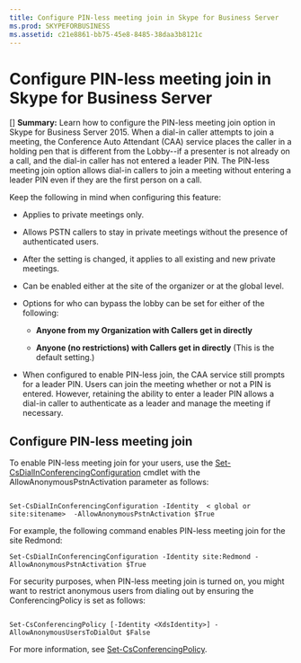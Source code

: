 ```yaml
---
title: Configure PIN-less meeting join in Skype for Business Server
ms.prod: SKYPEFORBUSINESS
ms.assetid: c21e8861-bb75-45e8-8485-38daa3b8121c
---
```



# Configure PIN-less meeting join in Skype for Business Server
[] **Summary:** Learn how to configure the PIN-less meeting join option in Skype for Business Server 2015.
When a dial-in caller attempts to join a meeting, the Conference Auto Attendant (CAA) service places the caller in a holding pen that is different from the Lobby--if a presenter is not already on a call, and the dial-in caller has not entered a leader PIN. The PIN-less meeting join option allows dial-in callers to join a meeting without entering a leader PIN even if they are the first person on a call. 
  
    
    

Keep the following in mind when configuring this feature:
- Applies to private meetings only.
    
  
- Allows PSTN callers to stay in private meetings without the presence of authenticated users.
    
  
- After the setting is changed, it applies to all existing and new private meetings.
    
  
- Can be enabled either at the site of the organizer or at the global level.
    
  
- Options for who can bypass the lobby can be set for either of the following: 
    
  - **Anyone from my Organization with Callers get in directly**
    
  
  - **Anyone (no restrictions) with Callers get in directly** (This is the default setting.)
    
  
- When configured to enable PIN-less join, the CAA service still prompts for a leader PIN. Users can join the meeting whether or not a PIN is entered. However, retaining the ability to enter a leader PIN allows a dial-in caller to authenticate as a leader and manage the meeting if necessary.
    
  

## Configure PIN-less meeting join

To enable PIN-less meeting join for your users, use the  [Set-CsDialInConferencingConfiguration](set-csdialinconferencingconfiguration.md) cmdlet with the AllowAnonymousPstnActivation parameter as follows:
  
    
    

```

Set-CsDialInConferencingConfiguration -Identity  < global or site:sitename>  -AllowAnonymousPstnActivation $True
```


  
    
    
For example, the following command enables PIN-less meeting join for the site Redmond:
  
    
    



```
Set-CsDialInConferencingConfiguration -Identity site:Redmond -AllowAnonymousPstnActivation $True

```


  
    
    
For security purposes, when PIN-less meeting join is turned on, you might want to restrict anonymous users from dialing out by ensuring the ConferencingPolicy is set as follows:
  
    
    



```

Set-CsConferencingPolicy [-Identity <XdsIdentity>] -AllowAnonymousUsersToDialOut $False

```

For more information, see  [Set-CsConferencingPolicy](set-csconferencingpolicy.md).
  
    
    

